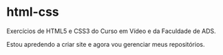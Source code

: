 # html-css
 Exercícios de HTML5 e CSS3 do Curso em Vídeo e da Faculdade de ADS.

Estou apredendo a criar site e agora vou gerenciar meus repositórios.